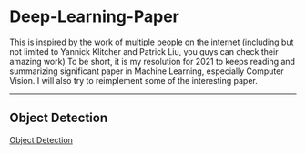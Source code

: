 # Deep-Learning-Paper

This is inspired by the work of multiple people on the internet (including but not limited to Yannick Klitcher and Patrick Liu, you guys can check their amazing work)
To be short, it is my resolution for 2021 to keeps reading and summarizing significant paper in Machine Learning, especially Computer Vision. I will also try to reimplement some of the interesting paper.

****
## Object Detection
[Object Detection][objdet id]

[objdet id]:https://github.com/tson1997/Deep-Learning-Paper/blob/main/Object%20Detection